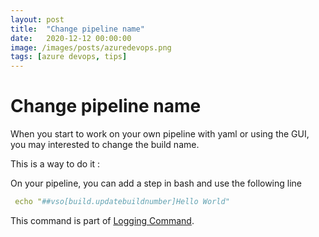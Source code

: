 ```yaml
---
layout: post
title:  "Change pipeline name"
date:   2020-12-12 00:00:00
image: /images/posts/azuredevops.png
tags: [azure devops, tips]
---
```


# Change pipeline name

When you start to work on your own pipeline with yaml or using the GUI, you may interested to change the build name. 

This is a way to do it :

<!--more-->

On your pipeline, you can add a step in bash and use the following line 

```yaml
 echo "##vso[build.updatebuildnumber]Hello World"
```

This command is part of [Logging Command](https://docs.microsoft.com/en-us/azure/devops/pipelines/scripts/logging-commands?view=azure-devops&tabs=bash&WT.mc_id=DOP-MVP-5001937). 